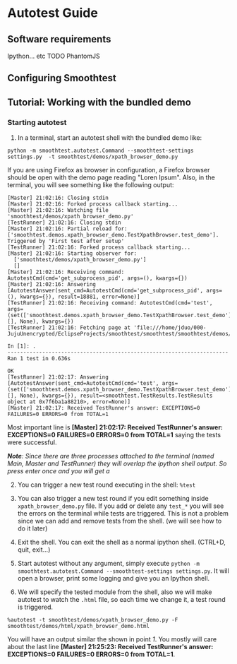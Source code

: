 # Autotest Guide

## Software requirements

Ipython... etc TODO
PhantomJS

## Configuring Smoothtest

## Tutorial: Working with the bundled demo

### Starting autotest

 1. In a terminal, start an autotest shell with the bundled demo like:
```
python -m smoothtest.autotest.Command --smoothtest-settings settings.py  -t smoothtest/demos/xpath_browser_demo.py
```

If you are using Firefox as browser in configuration, a Firefox browser should be open with the demo page reading "Loren Ipsum". 
Also, in the terminal, you will see something like the following output: 
```
[Master] 21:02:16: Closing stdin
[Master] 21:02:16: Forked process callback starting...
[Master] 21:02:16: Watching file 'smoothtest/demos/xpath_browser_demo.py'
[TestRunner] 21:02:16: Closing stdin
[Master] 21:02:16: Partial reload for: ['smoothtest.demos.xpath_browser_demo.TestXpathBrowser.test_demo']. Triggered by 'First test after setup'
[TestRunner] 21:02:16: Forked process callback starting...
[Master] 21:02:16: Starting observer for:
  ['smoothtest/demos/xpath_browser_demo.py']
  []
[Master] 21:02:16: Receiving command: AutotestCmd(cmd='get_subprocess_pid', args=(), kwargs={})
[Master] 21:02:16: Answering [AutotestAnswer(sent_cmd=AutotestCmd(cmd='get_subprocess_pid', args=(), kwargs={}), result=18881, error=None)]
[TestRunner] 21:02:16: Receiving command: AutotestCmd(cmd='test', args=(set(['smoothtest.demos.xpath_browser_demo.TestXpathBrowser.test_demo']), [], None), kwargs={})
[TestRunner] 21:02:16: Fetching page at 'file:///home/jduo/000-JujuUnencrypted/EclipseProjects/smoothtest/smoothtest/smoothtest/demos/html/xpath_browser_demo.html'

In [1]: .
----------------------------------------------------------------------
Ran 1 test in 0.636s

OK
[TestRunner] 21:02:17: Answering [AutotestAnswer(sent_cmd=AutotestCmd(cmd='test', args=(set(['smoothtest.demos.xpath_browser_demo.TestXpathBrowser.test_demo']), [], None), kwargs={}), result=<smoothtest.TestResults.TestResults object at 0x7f6ba1a88210>, error=None)]
[Master] 21:02:17: Received TestRunner's answer: EXCEPTIONS=0 FAILURES=0 ERRORS=0 from TOTAL=1
```

Most important line is **[Master] 21:02:17: Received TestRunner's answer: EXCEPTIONS=0 FAILURES=0 ERRORS=0 from TOTAL=1** saying the tests were successful. 

_**Note**: Since there are three processes attached to the terminal (named Main, Master and TestRunner) they will overlap the ipython shell output. So press enter once and you will get a_ 

 2. You can trigger a new test round executing in the shell: `%test`
 
 3. You can also trigger a new test round if you edit something inside `xpath_browser_demo.py` file. If you add or delete any `test_*` you will see the errors on the terminal while tests are triggered. This is not a problem since we can add and remove tests from the shell. (we will see how to do it later)

 4. Exit the shell. You can exit the shell as a normal ipython shell. (CTRL+D, quit, exit...)

 5. Start autotest without any argument, simply execute `python -m smoothtest.autotest.Command --smoothtest-settings settings.py`. It will open a browser, print some logging and give you an Ipython shell.
 
 6. We will specify the tested module from the shell, also we will make autotest to watch the `.html` file, so each time we change it, a test round is triggered.
```
%autotest -t smoothtest/demos/xpath_browser_demo.py -F smoothtest/demos/html/xpath_browser_demo.html
```
You will have an output similar the shown in point _1_. You mostly will care about the last line **[Master] 21:25:23: Received TestRunner's answer: EXCEPTIONS=0 FAILURES=0 ERRORS=0 from TOTAL=1**.


